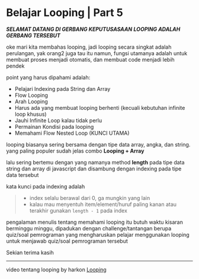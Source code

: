 # Belajar Looping | Part 5

***SELAMAT DATANG DI GERBANG KEPUTUSASAAN***
***LOOPING ADALAH GERBANG TERSEBUT***

oke mari kita membahas looping, jadi looping secara singkat adalah perulangan, yak orang2 juga tau itu namun, fungsi utamanya adalah untuk membuat proses menjadi otomatis, dan membuat code menjadi lebih pendek

point yang harus dipahami adalah:
- Pelajari Indexing pada String dan Array
- Flow Looping
- Arah Looping
- Harus ada yang membuat looping berhenti (kecuali kebutuhan infinite loop khusus)
- Jauhi Infinite Loop kalau tidak perlu
- Permainan Kondisi pada looping
- Memahami Flow Nested Loop (KUNCI UTAMA)

looping biasanya sering bersama dengan tipe data array, angka, dan string.
yang paling populer sudah jelas combo **Looping + Array** 

lalu sering bertemu dengan yang namanya method **length** pada tipe data string dan array di javascript
dan disambung dengan indexing pada tipe data tersebut

kata kunci pada indexing adalah
> - index selalu berawal dari 0, ga mungkin yang lain
> - kalau mau menyentuh item/element/huruf paling kanan atau terakhir gunakan `length - 1` pada index

pengalaman menulis tentang memahami looping itu butuh waktu kisaran berminggu minggu, dipadukan dengan challenge/tantangan berupa quiz/soal pemrograman yang mengharuskan pelajar menggunakan looping untuk menjawab quiz/soal pemrograman tersebut

Sekian terima kasih

---
video tentang looping by harkon
[Looping](https://youtu.be/6zB1lF3vkFE)
